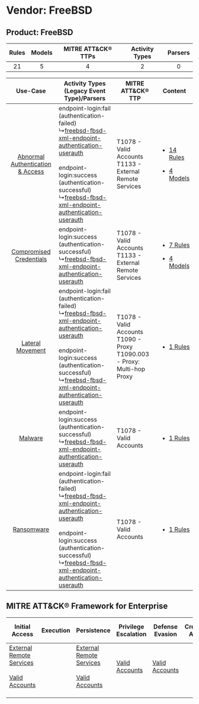 Vendor: FreeBSD
===============
Product: FreeBSD
----------------
| Rules | Models | MITRE ATT&CK® TTPs | Activity Types | Parsers |
|:-----:|:------:|:------------------:|:--------------:|:-------:|
|  21   |   5    |         4          |       2        |    0    |

|    Use-Case    | Activity Types (Legacy Event Type)/Parsers    | MITRE ATT&CK® TTP    | Content    |
|:----:| ---- | ---- | ---- |
| [Abnormal Authentication & Access](../../../UseCases/uc_abnormal_authentication_&_access.md) |  endpoint-login:fail (authentication-failed)<br> ↳[freebsd-fbsd-xml-endpoint-authentication-userauth](Ps/pC_freebsdfbsdxmlendpointauthenticationuserauth.md)<br><br> endpoint-login:success (authentication-successful)<br> ↳[freebsd-fbsd-xml-endpoint-authentication-userauth](Ps/pC_freebsdfbsdxmlendpointauthenticationuserauth.md)<br> | T1078 - Valid Accounts<br>T1133 - External Remote Services<br>    | [<ul><li>14 Rules</li></ul><ul><li>4 Models</li></ul>](RM/r_m_freebsd_freebsd_Abnormal_Authentication_&_Access.md) |
|          [Compromised Credentials](../../../UseCases/uc_compromised_credentials.md)          |  endpoint-login:success (authentication-successful)<br> ↳[freebsd-fbsd-xml-endpoint-authentication-userauth](Ps/pC_freebsdfbsdxmlendpointauthenticationuserauth.md)<br>    | T1078 - Valid Accounts<br>T1133 - External Remote Services<br>    | [<ul><li>7 Rules</li></ul><ul><li>4 Models</li></ul>](RM/r_m_freebsd_freebsd_Compromised_Credentials.md)    |
|    [Lateral Movement](../../../UseCases/uc_lateral_movement.md)    |  endpoint-login:fail (authentication-failed)<br> ↳[freebsd-fbsd-xml-endpoint-authentication-userauth](Ps/pC_freebsdfbsdxmlendpointauthenticationuserauth.md)<br><br> endpoint-login:success (authentication-successful)<br> ↳[freebsd-fbsd-xml-endpoint-authentication-userauth](Ps/pC_freebsdfbsdxmlendpointauthenticationuserauth.md)<br> | T1078 - Valid Accounts<br>T1090 - Proxy<br>T1090.003 - Proxy: Multi-hop Proxy<br> | [<ul><li>1 Rules</li></ul>](RM/r_m_freebsd_freebsd_Lateral_Movement.md)    |
|    [Malware](../../../UseCases/uc_malware.md)    |  endpoint-login:success (authentication-successful)<br> ↳[freebsd-fbsd-xml-endpoint-authentication-userauth](Ps/pC_freebsdfbsdxmlendpointauthenticationuserauth.md)<br>    | T1078 - Valid Accounts<br>    | [<ul><li>1 Rules</li></ul>](RM/r_m_freebsd_freebsd_Malware.md)    |
|    [Ransomware](../../../UseCases/uc_ransomware.md)    |  endpoint-login:fail (authentication-failed)<br> ↳[freebsd-fbsd-xml-endpoint-authentication-userauth](Ps/pC_freebsdfbsdxmlendpointauthenticationuserauth.md)<br><br> endpoint-login:success (authentication-successful)<br> ↳[freebsd-fbsd-xml-endpoint-authentication-userauth](Ps/pC_freebsdfbsdxmlendpointauthenticationuserauth.md)<br> | T1078 - Valid Accounts<br>    | [<ul><li>1 Rules</li></ul>](RM/r_m_freebsd_freebsd_Ransomware.md)    |

MITRE ATT&CK® Framework for Enterprise
--------------------------------------
| Initial Access                                                                                                                                   | Execution | Persistence                                                                                                                                      | Privilege Escalation                                                | Defense Evasion                                                     | Credential Access | Discovery | Lateral Movement | Collection | Command and Control                                                                                                                       | Exfiltration | Impact |
| ------------------------------------------------------------------------------------------------------------------------------------------------ | --------- | ------------------------------------------------------------------------------------------------------------------------------------------------ | ------------------------------------------------------------------- | ------------------------------------------------------------------- | ----------------- | --------- | ---------------- | ---------- | ----------------------------------------------------------------------------------------------------------------------------------------- | ------------ | ------ |
| [External Remote Services](https://attack.mitre.org/techniques/T1133)<br><br>[Valid Accounts](https://attack.mitre.org/techniques/T1078)<br><br> |           | [External Remote Services](https://attack.mitre.org/techniques/T1133)<br><br>[Valid Accounts](https://attack.mitre.org/techniques/T1078)<br><br> | [Valid Accounts](https://attack.mitre.org/techniques/T1078)<br><br> | [Valid Accounts](https://attack.mitre.org/techniques/T1078)<br><br> |                   |           |                  |            | [Proxy: Multi-hop Proxy](https://attack.mitre.org/techniques/T1090/003)<br><br>[Proxy](https://attack.mitre.org/techniques/T1090)<br><br> |              |        |